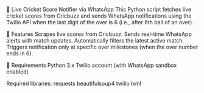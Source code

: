 
🏏 Live Cricket Score Notifier via WhatsApp
This Python script fetches live cricket scores from Cricbuzz and sends WhatsApp notifications using the Twilio API when the last digit of the over is 6 (i.e., after 6th ball of an over).

🚀 Features
Scrapes live scores from Cricbuzz.
Sends real-time WhatsApp alerts with match updates.
Automatically filters the latest active match.
Triggers notification only at specific over milestones (when the over number ends in 6).

🔧 Requirements
Python 3.x
Twilio account (with WhatsApp sandbox enabled)

Required libraries:
requests
beautifulsoup4
twilio
lxml







